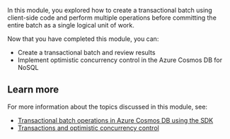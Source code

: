 In this module, you explored how to create a transactional batch using client-side code and perform multiple operations before committing the entire batch as a single logical unit of work.

Now that you have completed this module, you can:

- Create a transactional batch and review results
- Implement optimistic concurrency control in the Azure Cosmos DB for NoSQL

## Learn more

For more information about the topics discussed in this module, see:

- [Transactional batch operations in Azure Cosmos DB using the SDK](/azure/cosmos-db/nosql/transactional-batch)
- [Transactions and optimistic concurrency control](/azure/cosmos-db/nosql/database-transactions-optimistic-concurrency)